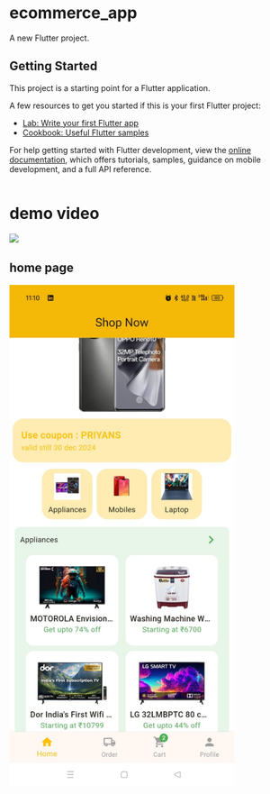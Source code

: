 # ecommerce_app

A new Flutter project.

## Getting Started

This project is a starting point for a Flutter application.

A few resources to get you started if this is your first Flutter project:

- [Lab: Write your first Flutter app](https://docs.flutter.dev/get-started/codelab)
- [Cookbook: Useful Flutter samples](https://docs.flutter.dev/cookbook)

For help getting started with Flutter development, view the
[online documentation](https://docs.flutter.dev/), which offers tutorials,
samples, guidance on mobile development, and a full API reference.


<p style="display: flex; align-items: left; justify-content: left;">
<h1> demo video </h1>
<img src="assets/images/screen_recording.gif" width="400">

<h2> home page </h2>

<img src = "assets/images/image.jpg" width = "400">


 </p>